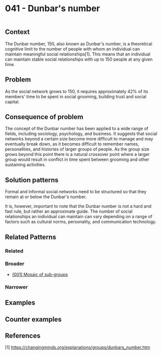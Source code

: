 # 041 - Dunbar's number

<image>

## Context

The Dunbar number, 150, also known as Dunbar's number, is a theoretical cognitive limit to the number of people with whom an individual can maintain meaningful social relationships[1]. This means that an individual can maintain stable social relationships with up to 150 people at any given time.

## Problem

As the social network grows to 150, it requires approximately 42% of its members' time to be spent in social grooming, building trust and social capital. 

## Consequence of problem

The concept of the Dunbar number has been applied to a wide range of fields, including sociology, psychology, and business. It suggests that social networks beyond a certain size become more difficult to manage and may eventually break down, as it becomes difficult to remember names, personalities, and histories of larger groups of people.  As the group size grows beyond this point there is a natural crossover point where a larger group would result in conflict in time spent between grooming and other sustaining activities.

## Solution patterns

Formal and informal social networks need to be structured so that they remain at or below the Dunbar's number.

It is, however, important to note that the Dunbar number is not a hard and fast rule, but rather an approximate guide. The number of social relationships an individual can maintain can vary depending on a range of factors such as cultural norms, personality, and communication technology.

## Related Patterns

### Related

### Broader

* [(001) Mosaic of sub-groups](../(001)%20Mosaic%20of%20sub-groups/(001)%20Mosaic%20of%20sub-groups.md)

### Narrower


## Examples

<links to examples>

## Counter examples

<links to counter-examples>

## References

[1] https://changingminds.org/explanations/groups/dunbars_number.htm
